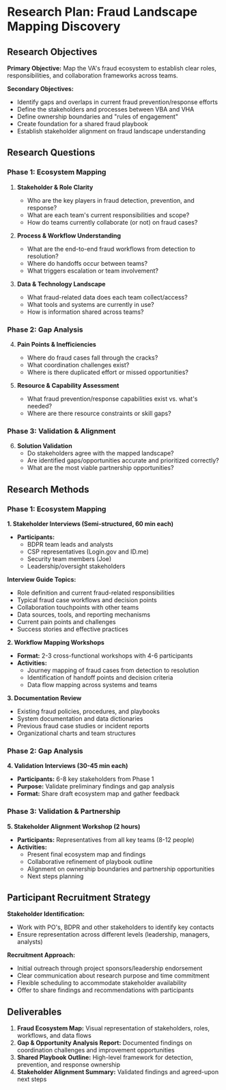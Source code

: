 # Research Plan: Fraud Landscape Mapping Discovery

## Research Objectives

**Primary Objective:** Map the VA's fraud ecosystem to establish clear roles, responsibilities, and collaboration frameworks across teams.

**Secondary Objectives:**
- Identify gaps and overlaps in current fraud prevention/response efforts
- Define the stakeholders and processes between VBA and VHA
- Define ownership boundaries and "rules of engagement"
- Create foundation for a shared fraud playbook
- Establish stakeholder alignment on fraud landscape understanding

## Research Questions

### Phase 1: Ecosystem Mapping
1. **Stakeholder & Role Clarity**
   - Who are the key players in fraud detection, prevention, and response?
   - What are each team's current responsibilities and scope?
   - How do teams currently collaborate (or not) on fraud cases?

2. **Process & Workflow Understanding**
   - What are the end-to-end fraud workflows from detection to resolution?
   - Where do handoffs occur between teams?
   - What triggers escalation or team involvement?

3. **Data & Technology Landscape**
   - What fraud-related data does each team collect/access?
   - What tools and systems are currently in use?
   - How is information shared across teams?

### Phase 2: Gap Analysis
4. **Pain Points & Inefficiencies**
   - Where do fraud cases fall through the cracks?
   - What coordination challenges exist?
   - Where is there duplicated effort or missed opportunities?

5. **Resource & Capability Assessment**
   - What fraud prevention/response capabilities exist vs. what's needed?
   - Where are there resource constraints or skill gaps?

### Phase 3: Validation & Alignment
6. **Solution Validation**
   - Do stakeholders agree with the mapped landscape?
   - Are identified gaps/opportunities accurate and prioritized correctly?
   - What are the most viable partnership opportunities?

## Research Methods

### Phase 1: Ecosystem Mapping 

**1. Stakeholder Interviews (Semi-structured, 60 min each)**
- **Participants:** 
  - BDPR team leads and analysts
  - CSP representatives (Login.gov and ID.me)
  - Security team members (Joe)
  - Leadership/oversight stakeholders

**Interview Guide Topics:**
- Role definition and current fraud-related responsibilities
- Typical fraud case workflows and decision points
- Collaboration touchpoints with other teams
- Data sources, tools, and reporting mechanisms
- Current pain points and challenges
- Success stories and effective practices

**2. Workflow Mapping Workshops**
- **Format:** 2-3 cross-functional workshops with 4-6 participants
- **Activities:** 
  - Journey mapping of fraud cases from detection to resolution
  - Identification of handoff points and decision criteria
  - Data flow mapping across systems and teams

**3. Documentation Review**
- Existing fraud policies, procedures, and playbooks
- System documentation and data dictionaries
- Previous fraud case studies or incident reports
- Organizational charts and team structures

### Phase 2: Gap Analysis 

**4. Validation Interviews (30-45 min each)**
- **Participants:** 6-8 key stakeholders from Phase 1
- **Purpose:** Validate preliminary findings and gap analysis
- **Format:** Share draft ecosystem map and gather feedback

### Phase 3: Validation & Partnership 

**5. Stakeholder Alignment Workshop (2 hours)**
- **Participants:** Representatives from all key teams (8-12 people)
- **Activities:**
  - Present final ecosystem map and findings
  - Collaborative refinement of playbook outline
  - Alignment on ownership boundaries and partnership opportunities
  - Next steps planning

## Participant Recruitment Strategy

**Stakeholder Identification:**
- Work with PO's, BDPR and other stakeholders to identify key contacts
- Ensure representation across different levels (leadership, managers, analysts)

**Recruitment Approach:**
- Initial outreach through project sponsors/leadership endorsement
- Clear communication about research purpose and time commitment
- Flexible scheduling to accommodate stakeholder availability
- Offer to share findings and recommendations with participants

## Deliverables

1. **Fraud Ecosystem Map:** Visual representation of stakeholders, roles, workflows, and data flows
2. **Gap & Opportunity Analysis Report:** Documented findings on coordination challenges and improvement opportunities
3. **Shared Playbook Outline:** High-level framework for detection, prevention, and response ownership
4. **Stakeholder Alignment Summary:** Validated findings and agreed-upon next steps
